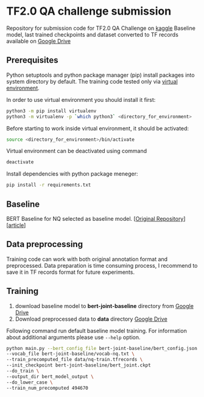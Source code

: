 # TF2.0 QA challenge submission

Repository for submission code for TF2.0 QA Challenge on [kaggle](https://www.kaggle.com/c/tensorflow2-question-answering/leaderboard)
Baseline model, last trained checkpoints and dataset converted to TF records available on [Google Drive](https://drive.google.com/open?id=1SNzHWpZuc_twnmjfBfyGardRO628AS2w)

## Prerequisites
Python setuptools and python package manager (pip) install packages into system directory by default.  The training code tested only via [virtual environment](https://docs.python.org/3/tutorial/venv.html).

In order to use virtual environment you should install it first:

```bash
python3 -m pip install virtualenv
python3 -m virtualenv -p `which python3` <directory_for_environment>
```

Before starting to work inside virtual environment, it should be activated:

```bash
source <directory_for_environment>/bin/activate
```

Virtual environment can be deactivated using command

```bash
deactivate
```
Install dependencies with python package meneger:
```bash
pip install -r requirements.txt
```

## Baseline
BERT Baseline for NQ selected as baseline model. [[Original Repository](https://github.com/google-research/language/tree/master/language/question_answering/bert_joint)] [[article](https://arxiv.org/abs/1901.08634)]

## Data preprocessing
Training code can work with both original annotation format and preprocessed. Data preparation is time consuming process, I recommend to save it in TF records format for future experiments.

## Training
1. download baseline model to **bert-joint-baseline** directory from [Google Drive](https://drive.google.com/open?id=1SNzHWpZuc_twnmjfBfyGardRO628AS2w)
2. Download preprocessed data to **data** directory [Google Drive](https://drive.google.com/open?id=1SNzHWpZuc_twnmjfBfyGardRO628AS2w)

Following command run default baseline model training. For information about additional arguments please use `--help` option.
```bash
python main.py --bert_config_file bert-joint-baseline/bert_config.json \
--vocab_file bert-joint-baseline/vocab-nq.txt \
--train_precomputed_file data/nq-train.tfrecords \
--init_checkpoint bert-joint-baseline/bert_joint.ckpt
--do_train \
--output_dir bert_model_output \
--do_lower_case \
--train_num_precomputed 494670

```
